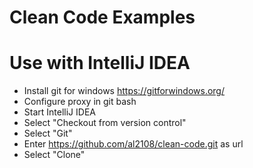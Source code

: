 # Clean Code Examples

# Use with IntelliJ IDEA
- Install git for windows https://gitforwindows.org/
- Configure proxy in git bash
- Start IntelliJ IDEA
- Select "Checkout from version control"
- Select "Git"
- Enter https://github.com/al2108/clean-code.git as url
- Select "Clone"



